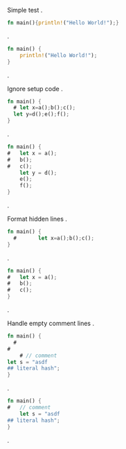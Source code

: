 Simple test
.
~~~rust
fn main(){println!("Hello World!");}
~~~
.
```rust
fn main() {
    println!("Hello World!");
}
```
.


Ignore setup code
.
~~~rust
fn main() {
  # let x=a();b();c();
  let y=d();e();f();
}
~~~
.
```rust
fn main() {
#   let x = a();
#   b();
#   c();
    let y = d();
    e();
    f();
}
```
.

Format hidden lines
.
~~~rust
fn main() {
  #       let x=a();b();c();
}
~~~
.
```rust
fn main() {
#   let x = a();
#   b();
#   c();
}
```
.

Handle empty comment lines
.
~~~rust
fn main() {
  #
#
    # // comment
let s = "asdf
## literal hash";
}
~~~
.
```rust
fn main() {
#   // comment
    let s = "asdf
## literal hash";
}
```
.
